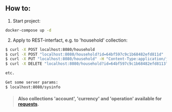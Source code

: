 ## How to:

1. Start project:
````bash
docker-compose up -d
````

2. Apply to REST-interfact, e.g. to 'household' collection:
````bash
$ curl -X POST localhost:8080/household
$ curl -X POST "localhost:8080/household?id=64bf597c9c1b68482efd811d"
$ curl -X PUT "localhost:8080/household" -H "Content-Type:application/json" -d '{"title":"Test Household 3","description": "Household #3 for using in tests"}'
$ curl -X DELETE "localhost:8080/household?id=64bf597c9c1b68482efd8113"

etc.

Get some server params:
$ localhost:8080/sysinfo
````

> #### Also collections 'account', 'currency' and 'operation' available for [requests](./backend/src/main/java/org/paccounts/controller).
